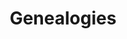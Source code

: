 ---
ee_id: '63'
site: '1'
type: '2'
long_id: 2008-074 Genealogies
url: 2008-074-genealogies
year: '2008'
medium: Pen on paper
commission:
add_credit:
dims:
pitch: "<p>​A drawing of my influences.</p>"
ps: <p>Part of the Genealogies project at the <a title="" href="http://www.lux.org.uk/blog/genealogies-cory-arcangel">Lux</a>
  Center in the UK. It may not seem it, but it is actually pretty accurate cause for
  some reason I took this really seriously (ps – made bfr Tiger Woods scandal). So
  if u ever wondered,………</p>
live_url:
related:
title: Genealogies
youtube:
imgs: 2008_074_Genealogies_Full_Database_IH.jpg
subheading:
year2: '2008'
download:
add_credits:
related_code:
! '':
layout: things-i-made
---